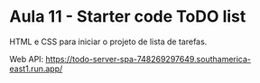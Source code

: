 # Aula 11 - Starter code ToDO list

HTML e CSS para iniciar o projeto de lista de tarefas.

Web API: https://todo-server-spa-748269297649.southamerica-east1.run.app/